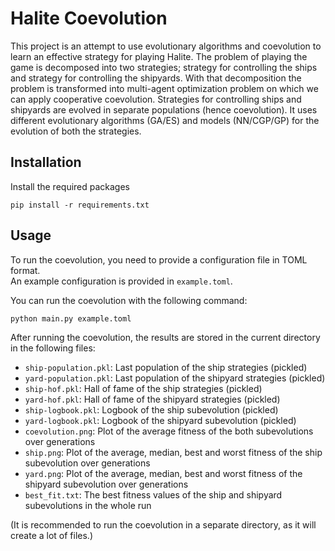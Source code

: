 # Halite Coevolution

This project is an attempt to use evolutionary algorithms and coevolution to
learn an effective strategy for playing Halite. The problem of playing the game
is decomposed into two strategies; strategy for controlling the ships and
strategy for controlling the shipyards. With that decomposition the problem is
transformed into multi-agent optimization problem on which we can apply
cooperative coevolution. Strategies for controlling ships and shipyards are
evolved in separate populations (hence coevolution). It uses different
evolutionary algorithms (GA/ES) and models (NN/CGP/GP) for the evolution of
both the strategies.

## Installation

Install the required packages

```pip install -r requirements.txt```

## Usage
To run the coevolution, you need to provide a configuration file in TOML format.  
An example configuration is provided in `example.toml`.

You can run the coevolution with the following command:

```python main.py example.toml```

After running the coevolution, the results are stored in the current directory in the following files:
- `ship-population.pkl`: Last population of the ship strategies (pickled)
- `yard-population.pkl`: Last population of the shipyard strategies (pickled)
- `ship-hof.pkl`: Hall of fame of the ship strategies (pickled)
- `yard-hof.pkl`: Hall of fame of the shipyard strategies (pickled)
- `ship-logbook.pkl`: Logbook of the ship subevolution (pickled)
- `yard-logbook.pkl`: Logbook of the shipyard subevolution (pickled)
- `coevolution.png`: Plot of the average fitness of the both subevolutions over generations
- `ship.png`: Plot of the average, median, best and worst fitness of the ship subevolution over generations
- `yard.png`: Plot of the average, median, best and worst fitness of the shipyard subevolution over generations
- `best_fit.txt`: The best fitness values of the ship and shipyard subevolutions in the whole run

(It is recommended to run the coevolution in a separate directory, as it will create a lot of files.)
